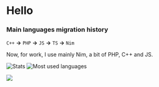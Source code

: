 # Hello

### Main languages migration history

`C++` **->** `PHP` **->** `JS` **->** `TS` **->** `Nim`

Now, for work, I use mainly Nim, a bit of PHP, C++ and JS.

<!-- See my [Gitea profile](https://gitea.com/thisago)! -->

![Stats](https://github-readme-stats.vercel.app/api?username=thisago&show_icons=true&theme=dark)
![Most used languages](https://github-readme-stats.vercel.app/api/top-langs/?username=thisago&theme=dark&layout=compact)

<!-- Have a great day! -->

<img src="https://komarev.com/ghpvc/?username=thisago&color=grey">
